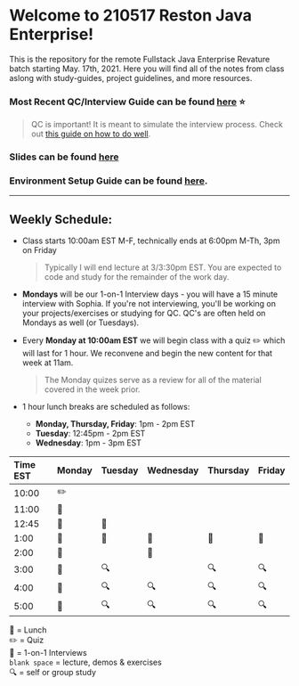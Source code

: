 # Welcome to 210517 Reston Java Enterprise!

This is the repository for the remote Fullstack Java Enterprise Revature batch starting May. 17th, 2021.
Here you will find all of the notes from class aslong with study-guides, project guidelines, and more resources.

### Most Recent QC/Interview Guide can be found [here](https://github.com/210517-Enterprise/demos/blob/main/week6/qc-questions.md) :star:

> QC is important! It is meant to simulate the interview process. Check out [this guide on how to do well](https://github.com/210517-Enterprise/demos/blob/main/how-to-do-well-in-qc.md).

### Slides can be found [here](https://docs.google.com/presentation/d/1lOrz4BWbZO4tkQlK94SQ08ARVwq9n5bCRLMNoEXTtec/edit?usp=sharing)

### Environment Setup Guide can be found [here](https://github.com/sophiagavrila/environment-setup).

---

## Weekly Schedule:

- Class starts 10:00am EST M-F, technically ends at 6:00pm M-Th, 3pm on Friday
  > Typically I will end lecture at 3/3:30pm EST. You are expected to code and study for the remainder of the work day.
- **Mondays** will be our 1-on-1 Interview days - you will have a 15 minute interview with Sophia. If you're not interviewing, you'll be working on your projects/exercises or studying for QC. QC's are often held on Mondays as well (or Tuesdays).
- Every **Monday at 10:00am EST** we will begin class with a quiz :pencil2: which will last for 1 hour. We reconvene and begin the new content for that week at 11am.

  > The Monday quizes serve as a review for all of the material covered in the week prior.

- 1 hour lunch breaks are scheduled as follows:
  - **Monday, Thursday, Friday**: 1pm - 2pm EST
  - **Tuesday**: 12:45pm - 2pm EST
  - **Wednesday**: 1pm - 3pm EST

| Time EST | Monday           | Tuesday | Wednesday | Thursday | Friday  |
| :------- | ---------------- | ------- | --------- | -------- | ------- |
| 10:00    | :pencil2:        |         |           |          |         |
| 11:00    | :speech_balloon: |         |           |          |         |
| 12:45    | :speech_balloon: | :pizza: |           |          |         |
| 1:00     | :pizza:          | :pizza: | :pizza:   | :pizza:  | :pizza: |
| 2:00     | :speech_balloon: |         | :pizza:   |          |         |
| 3:00     | :speech_balloon: | :mag:   |           | :mag:    | :mag:   |
| 4:00     | :speech_balloon: | :mag:   | :mag:     | :mag:    | :mag:   |
| 5:00     | :speech_balloon: | :mag:   | :mag:     | :mag:    | :mag:   |

:pizza: = Lunch <br>
:pencil2: = Quiz <br>
:speech_balloon: = 1-on-1 Interviews <br>
`blank space` = lecture, demos & exercises <br>
:mag: = self or group study
